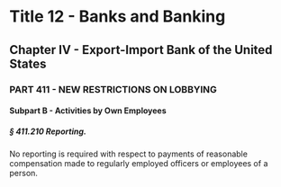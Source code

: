 
# Title 12 - Banks and Banking
## Chapter IV - Export-Import Bank of the United States
### PART 411 - NEW RESTRICTIONS ON LOBBYING
#### Subpart B - Activities by Own Employees
##### § 411.210 Reporting.

No reporting is required with respect to payments of reasonable compensation made to regularly employed officers or employees of a person.
